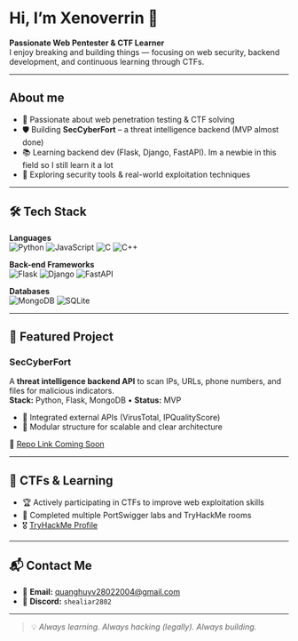 # Hi, I’m Xenoverrin 👋  

**Passionate Web Pentester & CTF Learner**  
I enjoy breaking and building things — focusing on web security, backend development, and continuous learning through CTFs.

---

## About me
- 🎯 Passionate about web penetration testing & CTF solving
- 🛡️ Building **SecCyberFort** – a threat intelligence backend (MVP almost done)
- 📚 Learning backend dev (Flask, Django, FastAPI). Im a newbie in this field so I still learn it a lot
- 🔐 Exploring security tools & real-world exploitation techniques

---

## 🛠️ Tech Stack  

**Languages**  
![Python](https://img.shields.io/badge/Python-3776AB?logo=python&logoColor=white) ![JavaScript](https://img.shields.io/badge/JavaScript-F7DF1E?logo=javascript&logoColor=black) ![C](https://img.shields.io/badge/C-A8B9CC?logo=c&logoColor=black) ![C++](https://img.shields.io/badge/C++-00599C?logo=cplusplus&logoColor=white)

**Back-end Frameworks**  
![Flask](https://img.shields.io/badge/Flask-000000?logo=flask&logoColor=white) ![Django](https://img.shields.io/badge/Django-092E20?logo=django&logoColor=white) ![FastAPI](https://img.shields.io/badge/FastAPI-009688?logo=fastapi&logoColor=white)

**Databases**  
![MongoDB](https://img.shields.io/badge/MongoDB-47A248?logo=mongodb&logoColor=white) ![SQLite](https://img.shields.io/badge/SQLite-003B57?logo=sqlite&logoColor=white)

---

## 🚀 Featured Project  

### SecCyberFort  
A **threat intelligence backend API** to scan IPs, URLs, phone numbers, and files for malicious indicators.  
**Stack:** Python, Flask, MongoDB • **Status:** MVP  
- 🔎 Integrated external APIs (VirusTotal, IPQualityScore)
- 📂 Modular structure for scalable and clear architecture  

🔗 [Repo Link Coming Soon]()

---

## 🧪 CTFs & Learning  
- 🏆 Actively participating in CTFs to improve web exploitation skills  
- 🧩 Completed multiple PortSwigger labs and TryHackMe rooms  
- 🎖️ [TryHackMe Profile](https://tryhackme.com/p/XenoVerrin)

---

## 📬 Contact Me  
- 📧 **Email:** [quanghuyv28022004@gmail.com](mailto:quanghuyv28022004@gmail.com)  
- 💬 **Discord:** `shealiar2802`

---

> 💡 *Always learning. Always hacking (legally). Always building.*
